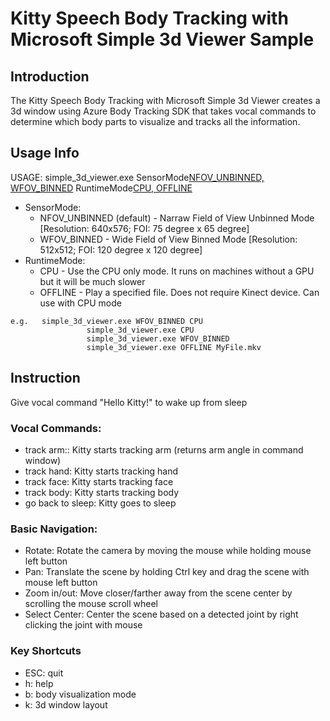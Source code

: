 # Kitty Speech Body Tracking with Microsoft Simple 3d Viewer Sample

## Introduction

The Kitty Speech Body Tracking with Microsoft Simple 3d Viewer creates a 3d window using Azure Body Tracking SDK that takes vocal commands to determine which body parts to visualize and tracks all the information.

## Usage Info

USAGE: simple_3d_viewer.exe SensorMode[NFOV_UNBINNED, WFOV_BINNED](optional) RuntimeMode[CPU, OFFLINE](optional)
* SensorMode:
  * NFOV_UNBINNED (default) - Narraw Field of View Unbinned Mode [Resolution: 640x576; FOI: 75 degree x 65 degree]
  * WFOV_BINNED             - Wide Field of View Binned Mode [Resolution: 512x512; FOI: 120 degree x 120 degree]
* RuntimeMode:
  * CPU - Use the CPU only mode. It runs on machines without a GPU but it will be much slower
  * OFFLINE - Play a specified file. Does not require Kinect device. Can use with CPU mode

```
e.g.   simple_3d_viewer.exe WFOV_BINNED CPU
                 simple_3d_viewer.exe CPU
                 simple_3d_viewer.exe WFOV_BINNED
                 simple_3d_viewer.exe OFFLINE MyFile.mkv
```

## Instruction
Give vocal command "Hello Kitty!" to wake up from sleep

### Vocal Commands:
* track arm::  Kitty starts tracking arm (returns arm angle in command window)
* track hand:  Kitty starts tracking hand
* track face:  Kitty starts tracking face
* track body:  Kitty starts tracking body
* go back to sleep:  Kitty goes to sleep

### Basic Navigation:
* Rotate: Rotate the camera by moving the mouse while holding mouse left button
* Pan: Translate the scene by holding Ctrl key and drag the scene with mouse left button
* Zoom in/out: Move closer/farther away from the scene center by scrolling the mouse scroll wheel
* Select Center: Center the scene based on a detected joint by right clicking the joint with mouse

### Key Shortcuts
* ESC: quit
* h: help
* b: body visualization mode
* k: 3d window layout
